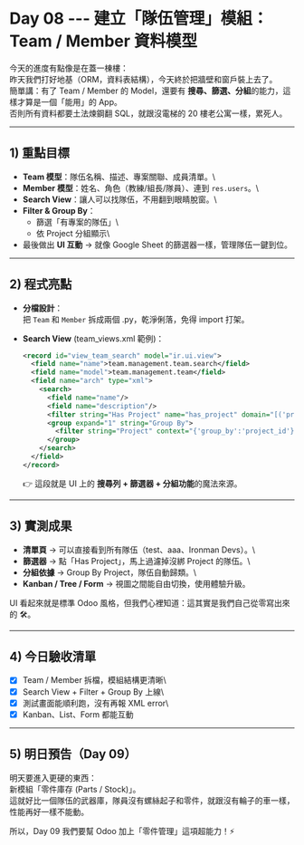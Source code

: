 # Day 08 --- 建立「隊伍管理」模組：Team / Member 資料模型

今天的進度有點像是在蓋一棟樓：\
昨天我們打好地基（ORM，資料表結構），今天終於把牆壁和窗戶裝上去了。\
簡單講：有了 Team / Member 的 Model，還要有
**搜尋、篩選、分組**的能力，這樣才算是一個「能用」的 App。\
否則所有資料都要土法煉鋼翻 SQL，就跟沒電梯的 20 樓老公寓一樣，累死人。

------------------------------------------------------------------------

## 1) 重點目標

- **Team 模型**：隊伍名稱、描述、專案關聯、成員清單。\
- **Member 模型**：姓名、角色（教練/組長/隊員）、連到 `res.users`。\
- **Search View**：讓人可以找隊伍，不用翻到眼睛脫窗。\
- **Filter & Group By**：
  - 篩選「有專案的隊伍」\
  - 依 Project 分組顯示\
- 最後做出 **UI 互動** → 就像 Google Sheet
    的篩選器一樣，管理隊伍一鍵到位。

------------------------------------------------------------------------

## 2) 程式亮點

- **分檔設計**：\
    把 `Team` 和 `Member` 拆成兩個 .py，乾淨俐落，免得 import 打架。

- **Search View** (team_views.xml 範例)：

    ``` xml
    <record id="view_team_search" model="ir.ui.view">
      <field name="name">team.management.team.search</field>
      <field name="model">team.management.team</field>
      <field name="arch" type="xml">
        <search>
          <field name="name"/>
          <field name="description"/>
          <filter string="Has Project" name="has_project" domain="[('project_id','!=',False)]"/>
          <group expand="1" string="Group By">
            <filter string="Project" context="{'group_by':'project_id'}"/>
          </group>
        </search>
      </field>
    </record>
    ```

    👉 這段就是 UI 上的 **搜尋列 + 篩選器 + 分組功能**的魔法來源。

------------------------------------------------------------------------

## 3) 實測成果

- **清單頁** → 可以直接看到所有隊伍（test、aaa、Ironman Devs）。\
- **篩選器** → 點「Has Project」，馬上過濾掉沒綁 Project 的隊伍。\
- **分組依據** → Group By Project，隊伍自動歸類。\
- **Kanban / Tree / Form** → 視圖之間能自由切換，使用體驗升級。

UI 看起來就是標準 Odoo
風格，但我們心裡知道：這其實是我們自己從零寫出來的 🛠️。

------------------------------------------------------------------------

## 4) 今日驗收清單

- [x] Team / Member 拆檔，模組結構更清晰\
- [x] Search View + Filter + Group By 上線\
- [x] 測試畫面能順利跑，沒有再報 XML error\
- [x] Kanban、List、Form 都能互動

------------------------------------------------------------------------

## 5) 明日預告（Day 09）

明天要進入更硬的東西：\
新模組「零件庫存 (Parts / Stock)」。\
這就好比一個隊伍的武器庫，隊員沒有螺絲起子和零件，就跟沒有輪子的車一樣，性能再好一樣不能動。

所以，Day 09 我們要幫 Odoo 加上「零件管理」這項超能力！⚡

